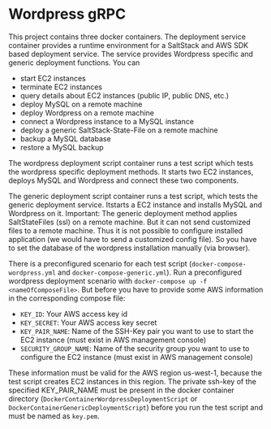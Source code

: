 # Wordpress gRPC

This project contains three docker containers. The deployment service container provides a runtime environment for a SaltStack and AWS SDK based deployment service.
The service provides Wordpress specific and generic deployment functions. You can
* start EC2 instances
* terminate EC2 instances
* query details about EC2 instances (public IP, public DNS, etc.)
* deploy MySQL on a remote machine
* deploy Wordpress on a remote machine
* connect a Wordpress instance to a MySQL instance
* deploy a generic SaltStack-State-File on a remote machine
* backup a MySQL database
* restore a MySQL backup

The wordpress deployment script container runs a test script which tests the wordpress specific deployment methods.
It starts two EC2 instances, deploys MySQL and Wordpress and connect these two components.

The generic deployment script container runs a test script, which tests the generic deployment service. Itstarts a EC2 instance and installs MySQL and Wordpress on it. Important: The generic deployment method applies SaltStateFiles (ssl) on a remote machine. But it can not send customized files to a remote machine. Thus it is not possible to configure installed application (we would have to send a customized config file). So you have to set the database of the wordpress installation manually (via browser).

There is a preconfigured scenario for each test script (```docker-compose-wordpress.yml``` and ```docker-compose-generic.yml```).
Run a preconfigured wordpress deployment scenario with ```docker-compose up -f <nameOfComposeFile>```. But before you have to provide some AWS information in the corresponding compose file:
* ```KEY_ID```: Your AWS access key id
* ```KEY_SECRET```: Your AWS access key secret
* ```KEY_PAIR_NAME```: Name of the SSH-Key pair you want to use to start the EC2 instance (must exist in AWS management console)
* ```SECURITY_GROUP_NAME```: Name of the security group you want to use to configure the EC2 instance (must exist in AWS management console)

These information must be valid for the AWS region us-west-1, because the test script creates EC2 instances in this region.
The private ssh-key of the specified KEY_PAIR_NAME must be present in the docker container directory (```DockerContainerWordpressDeploymentScript``` or ```DockerContainerGenericDeploymentScript```) before you run the test script and must be named as ```key.pem```.
